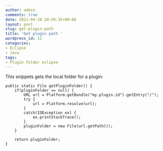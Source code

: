 ```yaml
---
author: admin
comments: true
date: 2011-04-28 20:59:35+00:00
layout: post
slug: get-plugin-path
title: 'Get plugin path '
wordpress_id: 12
categories:
- Eclipse
- Java
tags:
- Plugin folder eclipse
---
```


This snippets gets the local folder for a plugin:


    
    
    public static File getPluginFolder() {
    	if(pluginFolder == null) {
    	    URL url = Platform.getBundle("my.plugin.id").getEntry("/");
    	    try {
    	        url = Platform.resolve(url);
    	    }
    	    catch(IOException ex) {
    	        ex.printStackTrace();
    	    }
    	    pluginFolder = new File(url.getPath());
    	}
    	
    	return pluginFolder;
    }
    
